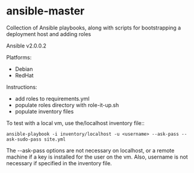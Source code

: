 # ansible-master

Collection of Ansible playbooks, along with scripts for bootstrapping a deployment host and adding roles

Ansible v2.0.0.2

Platforms:

 * Debian
 * RedHat

Instructions:

 * add roles to requirements.yml
 * populate roles directory with role-it-up.sh
 * populate inventory files

To test with a local vm, use the/localhost inventory file::

    ansible-playbook -i inventory/localhost -u <username> --ask-pass --ask-sudo-pass site.yml

The --ask-pass options are not necessary on localhost, or a remote machine if a key is installed for the user on the vm. Also, username is not necessary if specified in the inventory file.
